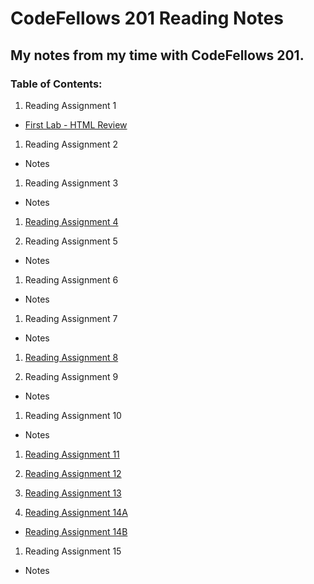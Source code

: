 # CodeFellows 201 Reading Notes
## My notes from my time with CodeFellows 201.

### Table of Contents:
1. Reading Assignment 1
  + [First Lab - HTML Review](https://micgreene.github.io/reading-notes/lab1.html)
  
1. Reading Assignment 2
  + Notes
  
1. Reading Assignment 3
  + Notes
  
1. [Reading Assignment 4](https://micgreene.github.io/reading-notes/chapter4Notes)
  
1. Reading Assignment 5
  + Notes
  
1. Reading Assignment 6
  + Notes
  
1. Reading Assignment 7
  + Notes
  
1. [Reading Assignment 8](https://micgreene.github.io/reading-notes/Reading-8-Notes)
  
1. Reading Assignment 9
  + Notes
  
1. Reading Assignment 10
  + Notes
  
1. [Reading Assignment 11](https://micgreene.github.io/reading-notes/reading-11-Notes)
  
1. [Reading Assignment 12](https://micgreene.github.io/reading-notes/reading-12-Notes)
  
1. [Reading Assignment 13](https://micgreene.github.io/reading-notes/reading-13-Notes)
  
1. [Reading Assignment 14A](https://micgreene.github.io/reading-notes/reading-14a-Notes)
  + [Reading Assignment 14B](https://micgreene.github.io/reading-notes/reading-14b-Notes)
  
1. Reading Assignment 15
  + Notes
